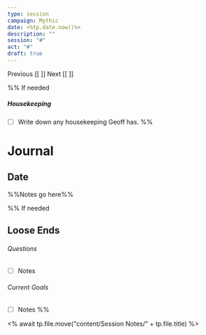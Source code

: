 ```yaml
---
type: session
campaign: Mythic
date: <%tp.date.now()%>
description: ""
session: "#"
act: "#"
draft: true
---
```

Previous [[ ]]
Next [[ ]]

%% If needed
##### Housekeeping
- [ ] Write down any housekeeping Geoff has.
%%

# Journal
## Date
%%Notes go here%%



%% If needed
## Loose Ends
###### Questions
- [ ] Notes

###### Current Goals
- [ ] Notes
%%

<% await tp.file.move("content/Session Notes/" + tp.file.title) %>